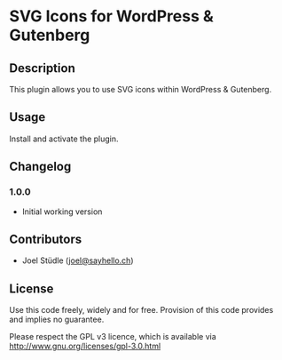 # SVG Icons for WordPress & Gutenberg

## Description

This plugin allows you to use SVG icons within WordPress & Gutenberg.

## Usage

Install and activate the plugin.

## Changelog

### 1.0.0

* Initial working version

## Contributors

* Joel Stüdle (joel@sayhello.ch)

## License
Use this code freely, widely and for free. Provision of this code provides and implies no guarantee.

Please respect the GPL v3 licence, which is available via http://www.gnu.org/licenses/gpl-3.0.html
